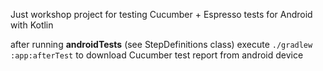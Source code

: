 Just workshop project for testing Cucumber + Espresso tests for Android with Kotlin

after running  **androidTests** (see StepDefinitions class) execute `./gradlew :app:afterTest` to download Cucumber test report from android device 